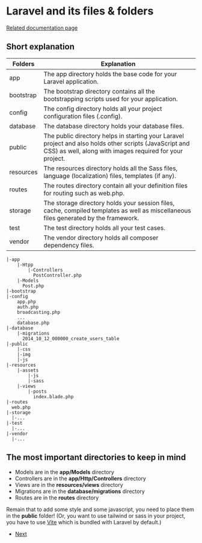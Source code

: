 # Laravel and its files & folders

[Related documentation page](https://laravel.com/docs/9.x/structure)

## Short explanation

|  Folders        | Explanation                                                                                                                                                         |
|----------|---------------------------------------------------------------------------------------------------------------------------------------------------------------------|
| app | The app directory holds the base code for your Laravel application.                                                                                                 |
| bootstrap | The bootstrap directory contains all the bootstrapping scripts used for your application.                                                                           |
| config | The config directory holds all your project configuration files (.config).                                                                                          |
| database | The database directory holds your database files.                                                                                                                   |
| public | The public directory helps in starting your Laravel project and also holds other scripts (JavaScript and CSS) as well, along with images required for your project. |
| resources | The resources directory holds all the Sass files, language (localization) files, templates (if any).                                                                |
| routes | The routes directory contain all your definition files for routing such as web.php.                                                                                 |
| storage | The storage directory holds your session files, cache, compiled templates as well as miscellaneous files generated by the framework.                                |
| test | The test directory holds all your test cases.                                                                                                                       |
| vendor | The vendor directory holds all composer dependency files.                                                                                                           |

```console
|-app
    |-Htpp
        |-Controllers
          PostController.php
    |-Models
      Post.php
|-bootstrap
|-config
    app.php
    auth.php
    broadcasting.php
    ...
    database.php
|-database
    |-migrations
      2014_10_12_000000_create_users_table
|-public
    |-css
    |-img
    |-js
|-resources
    |-assets
        |-js
        |-sass
    |-views
        |-posts
          index.blade.php
|-routes
  web.php
|-storage
  |-...
|-test
  |-...
|-vendor
  |-...

```

## The most important directories to keep in mind

* Models are in the **app/Models** directory
* Controllers are in the **app/Http/Controllers** directory
* Views are in the **resources/views** directory
* Migrations are in the **database/migrations** directory
* Routes are in the **routes** directory

Remain that to add some style and some javascript, you need to place them in the **public** folder!
(Or, you want to use tailwind or sass in your project, you have to use [Vite](https://laravel.com/docs/9.x/vite) which is bundled with Laravel by default.)

- [Next](b.routes.md)
